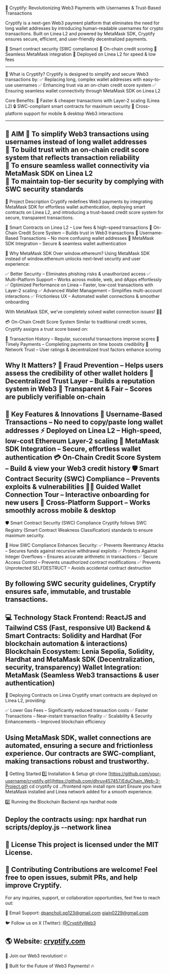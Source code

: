 🚀 Cryptify: Revolutionizing Web3 Payments with Usernames & Trust-Based Transactions


Cryptify is a next-gen Web3 payment platform that eliminates the need for long wallet addresses by introducing human-readable usernames for crypto transactions. Built on Linea L2 and powered by MetaMask SDK, Cryptify ensures secure, efficient, and user-friendly decentralized payments.

🔹 Smart contract security (SWC compliance) 
🔹 On-chain credit scoring 
🔹 Seamless MetaMask integration 
🔹 Deployed on Linea L2 for speed & low fees

---

🔹 What is Cryptify?
Cryptify is designed to simplify and secure Web3 transactions by:
✅ Replacing long, complex wallet addresses with easy-to-use usernames
✅ Enhancing trust via an on-chain credit score system
✅ Ensuring seamless wallet connectivity through MetaMask SDK on Linea L2

Core Benefits:
🚀 Faster & cheaper transactions with Layer-2 scaling (Linea L2)
🔒 SWC-compliant smart contracts for maximum security
📱 Cross-platform support for mobile & desktop Web3 interactions

---

🎯 AIM
🔹 To simplify Web3 transactions using usernames instead of long wallet addresses  
🔹 To build trust with an on-chain credit score system that reflects transaction reliability  
🔹 To ensure seamless wallet connectivity via MetaMask SDK on Linea L2  
🔹 To maintain top-tier security by complying with SWC security standards   
---
📜 Project Description
Cryptify redefines Web3 payments by integrating MetaMask SDK for effortless wallet authentication, deploying smart contracts on Linea L2, and introducing a trust-based credit score system for secure, transparent transactions.

🔹 Smart Contracts on Linea L2 – Low fees & high-speed transactions
🔹 On-Chain Credit Score System – Builds trust in Web3 transactions
🔹 Username-Based Transactions – No more confusing wallet addresses
🔹 MetaMask SDK Integration – Secure & seamless wallet authentication

🚀 Why MetaMask SDK Over window.ethereum?
Using MetaMask SDK instead of window.ethereum unlocks next-level security and user experience:

✅ Better Security – Eliminates phishing risks & unauthorized access
✅ Multi-Platform Support – Works across mobile, web, and dApps effortlessly
✅ Optimized Performance on Linea – Faster, low-cost transactions with Layer-2 scaling
✅ Advanced Wallet Management – Simplifies multi-account interactions
✅ Frictionless UX – Automated wallet connections & smoother onboarding

With MetaMask SDK, we’ve completely solved wallet connection issues! 🚀🔥

💳 On-Chain Credit Score System
Similar to traditional credit scores, Cryptify assigns a trust score based on:

🔹 Transaction History – Regular, successful transactions improve scores
🔹 Timely Payments – Completing payments on time boosts credibility
🔹 Network Trust – User ratings & decentralized trust factors enhance scoring

Why It Matters?
🔹 Fraud Prevention – Helps users assess the credibility of other wallet holders
🔹 Decentralized Trust Layer – Builds a reputation system in Web3
🔹 Transparent & Fair – Scores are publicly verifiable on-chain
---
🔑 Key Features & Innovations
🚀 Username-Based Transactions – No need to copy/paste long wallet addresses
⚡ Deployed on Linea L2 – High-speed, low-cost Ethereum Layer-2 scaling
🔐 MetaMask SDK Integration – Secure, effortless wallet authentication
💳 On-Chain Credit Score System – Build & view your Web3 credit history
🛡️ Smart Contract Security (SWC) Compliance – Prevents exploits & vulnerabilities
👨‍🏫 Guided Wallet Connection Tour – Interactive onboarding for new users
📱 Cross-Platform Support – Works smoothly across mobile & desktop
---
🛡️ Smart Contract Security (SWC) Compliance
Cryptify follows SWC Registry (Smart Contract Weakness Classification) standards to ensure maximum security.

🚀 How SWC Compliance Enhances Security:
✅ Prevents Reentrancy Attacks – Secures funds against recursive withdrawal exploits
✅ Protects Against Integer Overflows – Ensures accurate arithmetic in transactions
✅ Secure Access Control – Prevents unauthorized contract modifications
✅ Prevents Unprotected SELFDESTRUCT – Avoids accidental contract destruction

By following SWC security guidelines, Cryptify ensures safe, immutable, and trustable transactions.
---
💻 Technology Stack
Frontend: ReactJS and Tailwind CSS (Fast, responsive UI)
Backend & Smart Contracts: Solidity and Hardhat (For blockchain automation & interactions)
Blockchain Ecosystem: Lenia Sepolia, Solidity, Hardhat and MetaMask SDK (Decentralization, security, transparency)
Wallet Integration: MetaMask (Seamless Web3 transactions & user authentication)
---
📜 Deploying Contracts on Linea
Cryptify smart contracts are deployed on Linea L2, providing:

✅ Lower Gas Fees – Significantly reduced transaction costs
✅ Faster Transactions – Near-instant transaction finality
✅ Scalability & Security Enhancements – Improved blockchain efficiency

Using MetaMask SDK, wallet connections are automated, ensuring a secure and frictionless experience. Our contracts are SWC-compliant, making transactions robust and trustworthy.
---


🚀 Getting Started
1️⃣ Installation & Setup
git clone [https://github.com/your-username/cryptify.git](https://github.com/dhruv457457/EduChain_Web-3-Project.git)
cd cryptify
cd ../frontend
npm install
npm start
Ensure you have MetaMask installed and Linea network added for a smooth experience.

2️⃣ Running the Blockchain Backend
npx hardhat node

Deploy the contracts using:
npx hardhat run scripts/deploy.js --network linea
---
📄 License
This project is licensed under the MIT License.
---
🤝 Contributing
Contributions are welcome! Feel free to open issues, submit PRs, and help improve Cryptify.
---
For any inquiries, support, or collaboration opportunities, feel free to reach out:

📧 Email Support:
dpancholi.pp123@gmail.com
gjain0229@gmail.com

🐦 Follow us on X (Twitter): [@CryptifyWeb3](https://x.com/CryptifySecure)

🌎 Website: [cryptify.com](https://edu-chain-web-3-project-rchz.vercel.app/)
---
🚀 Join our Web3 revolution! 🔥

🚀 Built for the Future of Web3 Payments! 🔥
